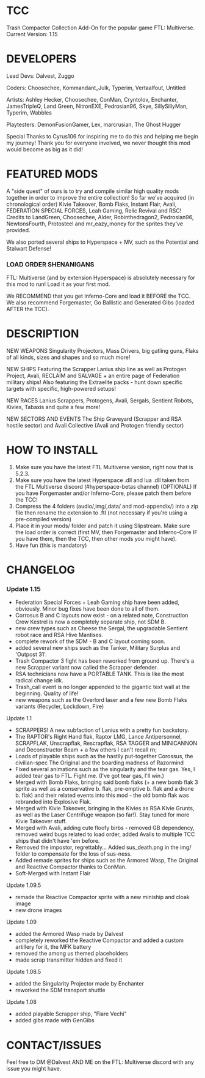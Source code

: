 # TCC

Trash Compactor Collection Add-On for the popular game FTL: Multiverse.
Current Version: 1.15

# DEVELOPERS

Lead Devs: Dalvest, Zuggo

Coders: Choosechee, Kommandant_Julk, Typerim, Vertaalfout, Untitled

Artists: Ashley Hecker, Choosechee, ConMan, Cryntolov, Enchanter, JamesTripleQ, Land Green, NitronEXE, Pedrosian96, Skye, SillySillyMan, Typerim, Wabbles

Playtesters: DemonFusionGamer, Lex, marcrusian, The Ghost Hugger

Special Thanks to Cyrus106 for inspiring me to do this and helping me begin my journey! Thank you for everyone involved, we never thought this mod would become as big as it did!

# FEATURED MODS

A "side quest" of ours is to try and compile similar high quality mods together in order to improve the entire collection! So far we've acquired (in chronological order) Kivie Takeover, Bomb Flaks, Instant Flair, Avali, FEDERATION SPECIAL FORCES, Leah Gaming, Relic Revival and RSC! 
Credits to LandGreen, Choosechee, Alder, Robinthedragon2, Pedrosian96, NewtonsFourth, Protosteel and mr_eazy_money for the sprites they've provided.

We also ported several ships to Hyperspace + MV, such as the Potential and Stalwart Defense!

### LOAD ORDER SHENANIGANS

FTL: Multiverse (and by extension Hyperspace) is absolutely necessary for this mod to run! Load it as your first mod.

We RECOMMEND that you get Inferno-Core and load it BEFORE the TCC. We also recommend Forgemaster, Go Ballistic and Generated Gibs (loaded AFTER the TCC).

# DESCRIPTION

NEW WEAPONS
    Singularity Projectors, Mass Drivers, big gatling guns, Flaks of all kinds, sizes and shapes and so much more!

NEW SHIPS
    Featuring the Scrapper Lanius ship line as well as Protogen Project, Avali, RECLAIM and SALVAGE + an entire page of Federation military ships!
    Also featuring the Extraelite packs - hunt down specific targets with specific, high-powered setups!

NEW RACES
    Lanius Scrappers, Protogens, Avali, Sergals, Sentient Robots, Kivies, Tabaxis and quite a few more!

NEW SECTORS AND EVENTS
    The Ship Graveyard (Scrapper and RSA hostile sector) and Avali Collective (Avali and Protogen friendly sector)

# HOW TO INSTALL

1.  Make sure you have the latest FTL Multiverse version, right now that is 5.2.3.
2.  Make sure you have the latest Hyperspace .dll and lua .dll taken from the FTL Multiverse discord (#hyperspace-betas channel)
(OPTIONAL) If you have Forgemaster and/or Inferno-Core, please patch them before the TCC!
3.  Compress the 4 folders (audio/,img/,data/ and mod-appendix/) into a zip file then rename the extension to .ftl (not necessary if you're using a pre-compiled version)
4.  Place it in your mods/ folder and patch it using Slipstream. Make sure the load order is correct (first MV, then Forgemaster and Inferno-Core IF you have them, then the TCC, then other mods you might have).
5.  Have fun (this is mandatory)

# CHANGELOG

### Update 1.15
- Federation Special Forces + Leah Gaming ship have been added, obviously. Minor bug fixes have been done to all of them.
- Corrosus B and C layouts now exist -  on a related note, Construction Crew Kestrel is now a completely separate ship, not SDM B.
- new crew types such as Cheese the Sergal, the upgradable Sentient robot race and RSA Hive Mantises.
- complete rework of the SDM - B and C layout coming soon.
- added several new ships such as the Tanker, Military Surplus and 'Outpost 31'.
- Trash Compactor 3 fight has been reworked from ground up. There's a new Scrapper variant now called the Scrapper defender.
- RSA technicians now have a PORTABLE TANK. This is like the most radical change idk.
- Trash_call event is no longer appended to the gigantic text wall at the beginning. Quality of life!
- new weapons such as the Overlord laser and a few new Bomb Flaks variants (Recycler, Lockdown, Fire)

Update 1.1
- SCRAPPERS! A new subfaction of Lanius with a pretty fun backstory.
- The RAPTOR's Right Hand flak, Raptor LMG, Lance Antipersonnel, SCRAPFLAK, Unscrapflak, Rescrapflak, RSA TAGGER and MINICANNON and Deconstructor Beam + a few others I can't recall rn;
- Loads of playable ships such as the hastily put-together Corossus, the civilian-spec The Original and the boarding madness of Razormind
- Fixed several animations such as the singularity and the tear gas. Yes, I added tear gas to FTL. Fight me. (I've got tear gas, I'll win.)
- Merged with Bomb Flaks, bringing said bomb flaks (+ a new bomb flak 3 sprite as well as a conservative b. flak, pre-emptive b. flak and a drone b. flak) and their related events into this mod - the old bomb flak was rebranded into Explosive Flak.
- Merged with Kivie Takeover, bringing in the Kivies as RSA Kivie Grunts, as well as the Laser Centrifuge weapon (so far!). Stay tuned for more Kivie Takeover stuff.
- Merged with Avali, adding cute floofy birbs - removed GB dependency, removed weird bugs related to load order, added Avalis to multiple TCC ships that didn't have 'em before.
- Removed the impostor, regrettably... Added sus_death.png in the img/ folder to compensate for the loss of sus-ness.
- Added remade sprites for ships such as the Armored Wasp, The Original and Reactive Compactor thanks to ConMan.
- Soft-Merged with Instant Flair

Update 1.09.5
- remade the Reactive Compactor sprite with a new miniship and cloak image
- new drone images

Update 1.09
- added the Armored Wasp made by Dalvest
- completely reworked the Reactive Compactor and added a custom artillery for it, the MFK battery
- removed the among us themed placeholders
- made scrap transmitter hidden and fixed it

Update 1.08.5
- added the Singularity Projector made by Enchanter
- reworked the SDM transport shuttle

Update 1.08
- added playable Scrapper ship, "Fiare Vechi"
- added gibs made with GenGibs

# CONTACT/ISSUES

Feel free to DM @Dalvest AND ME on the FTL: Multiverse discord with any issue you might have.